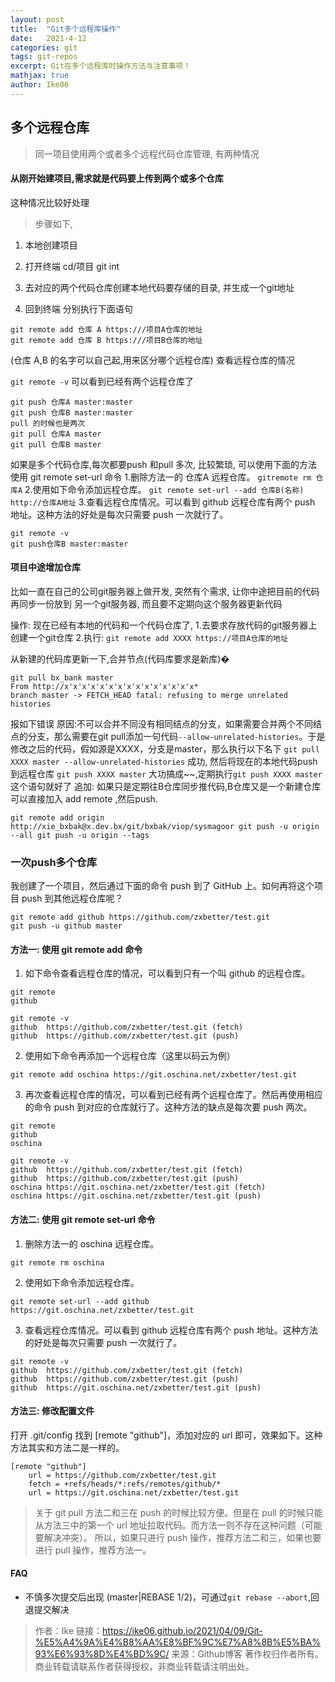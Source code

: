```yaml
---
layout: post
title:  "Git多个远程库操作"
date:   2021-4-12
categories: git
tags: git-repos
excerpt: Git在多个远程库时操作方法与注意事项！
mathjax: true
author: Ike06
---
```


## 多个远程仓库
> 同一项目使用两个或者多个远程代码仓库管理, 有两种情况
#### 从刚开始建项目,需求就是代码要上传到两个或多个仓库
这种情况比较好处理

> 步骤如下,

1. 本地创建项目

2. 打开终端 cd/项目 git int

3. 去对应的两个代码仓库创建本地代码要存储的目录, 并生成一个git地址

4. 回到终端 分别执行下面语句

```shell
git remote add 仓库 A https:///项目A仓库的地址
git remote add 仓库 B https:///项目B仓库的地址
```
(仓库 A,B 的名字可以自己起,用来区分哪个远程仓库)
查看远程仓库的情况

```git remote -v```
可以看到已经有两个远程仓库了

```
git push 仓库A master:master
git push 仓库B master:master
pull 的时候也是两次
git pull 仓库A master
git pull 仓库B master
```

如果是多个代码仓库,每次都要push 和pull 多次, 比较繁琐, 可以使用下面的方法
使用 git remote set-url 命令
1.删除方法一的 仓库A 远程仓库。
`gitremote rm 仓库A`
2.使用如下命令添加远程仓库。
`git remote set-url --add 仓库B(名称) http://仓库A地址`
3.查看远程仓库情况。可以看到 github 远程仓库有两个 push 地址。这种方法的好处是每次只需要 push 一次就行了。
```
git remote -v
git push仓库B master:master
```

#### 项目中途增加仓库
比如一直在自己的公司git服务器上做开发, 突然有个需求, 让你中途把目前的代码再同步一份放到
另一个git服务器, 而且要不定期向这个服务器更新代码

操作: 现在已经有本地的代码和一个代码仓库了,
1.去要求存放代码的git服务器上创建一个git仓库
2.执行: `git remote add XXXX https://项目A仓库的地址`

从新建的代码库更新一下,合并节点(代码库要求是新库)�
```
git pull bx_bank master
From http://x'x'x'x'x'x'x'x'x'x'x'x'x'x'x*
branch master -> FETCH_HEAD fatal: refusing to merge unrelated histories
```
报如下错误
原因:不可以合并不同没有相同结点的分支，如果需要合并两个不同结点的分支，那么需要在git pull添加一句代码`--allow-unrelated-histories`。于是修改之后的代码，假如源是XXXX，分支是master，那么执行以下名下
`git pull XXXX master --allow-unrelated-histories`
成功, 然后将现在的本地代码push 到远程仓库
`git push XXXX master`
大功搞成~~,定期执行`git push XXXX master`这个语句就好了
追加: 如果只是定期往B仓库同步推代码,B仓库又是一个新建仓库
可以直接加入 add remote ,然后push.

`git remote add origin http://xie_bxbak@x.dev.bx/git/bxbak/viop/sysmagoor git push -u origin --all git push -u origin --tags`

### 一次push多个仓库

我创建了一个项目，然后通过下面的命令 push 到了 GitHub 上。如何再将这个项目 push 到其他远程仓库呢？
```
git remote add github https://github.com/zxbetter/test.git
git push -u github master
```
#### 方法一: 使用 git remote add 命令
1. 如下命令查看远程仓库的情况，可以看到只有一个叫 github 的远程仓库。

```
git remote
github

git remote -v
github  https://github.com/zxbetter/test.git (fetch)
github  https://github.com/zxbetter/test.git (push)
```

2. 使用如下命令再添加一个远程仓库（这里以码云为例）

`git remote add oschina https://git.oschina.net/zxbetter/test.git`

3. 再次查看远程仓库的情况，可以看到已经有两个远程仓库了。然后再使用相应的命令 push 到对应的仓库就行了。这种方法的缺点是每次要 push 两次。

```
git remote
github
oschina

git remote -v
github  https://github.com/zxbetter/test.git (fetch)
github  https://github.com/zxbetter/test.git (push)
oschina https://git.oschina.net/zxbetter/test.git (fetch)
oschina https://git.oschina.net/zxbetter/test.git (push)
```

#### 方法二: 使用 git remote set-url 命令
1. 删除方法一的 oschina 远程仓库。

`git remote rm oschina`

2. 使用如下命令添加远程仓库。

`git remote set-url --add github https://git.oschina.net/zxbetter/test.git`

3. 查看远程仓库情况。可以看到 github 远程仓库有两个 push 地址。这种方法的好处是每次只需要 push 一次就行了。

```
git remote -v
github  https://github.com/zxbetter/test.git (fetch)
github  https://github.com/zxbetter/test.git (push)
github  https://git.oschina.net/zxbetter/test.git (push)
```

#### 方法三: 修改配置文件
打开 .git/config 找到 [remote "github"]，添加对应的 url 即可，效果如下。这种方法其实和方法二是一样的。

```
[remote "github"]
    url = https://github.com/zxbetter/test.git
    fetch = +refs/heads/*:refs/remotes/github/*
    url = https://git.oschina.net/zxbetter/test.git
```

> 关于 git pull
方法二和三在 push 的时候比较方便。但是在 pull 的时候只能从方法三中的第一个 url 地址拉取代码。而方法一则不存在这种问题（可能要解决冲突）。
所以，如果只进行 push 操作，推荐方法二和三，如果也要进行 pull 操作，推荐方法一。

#### FAQ

- 不慎多次提交后出现 (master|REBASE 1/2)，可通过`git rebase --abort`,回退提交解决

> 作者：Ike
> 链接：https://ike06.github.io/2021/04/09/Git-%E5%A4%9A%E4%B8%AA%E8%BF%9C%E7%A8%8B%E5%BA%93%E6%93%8D%E4%BD%9C/
> 来源：Github博客
> 著作权归作者所有。商业转载请联系作者获得授权，非商业转载请注明出处。